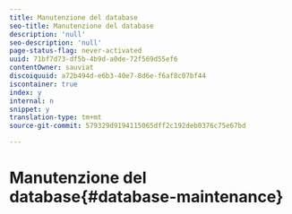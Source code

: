 ```yaml
---
title: Manutenzione del database
seo-title: Manutenzione del database
description: 'null'
seo-description: 'null'
page-status-flag: never-activated
uuid: 71bf7d73-df5b-4b9d-a0de-72f569d55ef6
contentOwner: sauviat
discoiquuid: a72b494d-e6b3-40e7-8d6e-f6af8c07bf44
iscontainer: true
index: y
internal: n
snippet: y
translation-type: tm+mt
source-git-commit: 579329d9194115065dff2c192deb0376c75e67bd

---
```



# Manutenzione del database{#database-maintenance}

